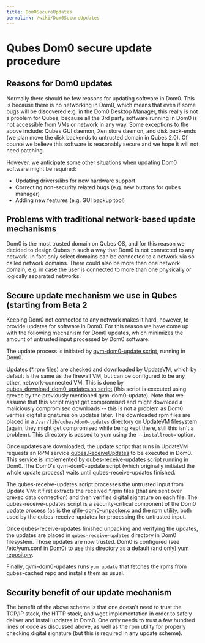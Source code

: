```yaml
---
title: Dom0SecureUpdates
permalink: /wiki/Dom0SecureUpdates
---
```


Qubes Dom0 secure update procedure
==================================

Reasons for Dom0 updates
------------------------

Normally there should be few reasons for updating software in Dom0. This is because there is no networking in Dom0, which means that even if some bugs will be discovered e.g. in the Dom0 Desktop Manager, this really is not a problem for Qubes, because all the 3rd party software running in Dom0 is not accessible from VMs or network in any way. Some exceptions to the above include: Qubes GUI daemon, Xen store daemon, and disk back-ends (we plan move the disk backends to untrusted domain in Qubes 2.0). Of course we believe this software is reasonably secure and we hope it will not need patching.

However, we anticipate some other situations when updating Dom0 software might be required:

-   Updating drivers/libs for new hardware support
-   Correcting non-security related bugs (e.g. new buttons for qubes manager)
-   Adding new features (e.g. GUI backup tool)

Problems with traditional network-based update mechanisms
---------------------------------------------------------

Dom0 is the most trusted domain on Qubes OS, and for this reason we decided to design Qubes in such a way that Dom0 is not connected to any network. In fact only select domains can be connected to a network via so called network domains. There could also be more than one network domain, e.g. in case the user is connected to more than one physically or logically separated networks.

Secure update mechanism we use in Qubes (starting from Beta 2
-------------------------------------------------------------

Keeping Dom0 not connected to any network makes it hard, however, to provide updates for software in Dom0. For this reason we have come up with the following mechanism for Dom0 updates, which minimizes the amount of untrusted input processed by Dom0 software:

The update process is initiated by [​qvm-dom0-update script](http://git.qubes-os.org/?p=joanna/core.git;a=blob;f=dom0/qvm-tools/qvm-dom0-update;h=d6ac222fdc3850a0f1269df27746c9ed6e84c8a9;hb=HEAD), running in Dom0.

Updates (\*.rpm files) are checked and downloaded by UpdateVM, which by default is the same as the firewall VM, but can be configured to be any other, network-connected VM. This is done by [​qubes\_download\_dom0\_updates.sh script](http://git.qubes-os.org/?p=joanna/core.git;a=blob;f=common/qubes_download_dom0_updates.sh;h=dfc46123e9c0904d019d3f05008bc3adca21921d;hb=HEAD) (this script is executed using qrexec by the previously mentioned qvm-dom0-update). Note that we assume that this script might get compromised and might download a maliciously compromised downloads -- this is not a problem as Dom0 verifies digital signatures on updates later. The downloaded rpm files are placed in a ```/var/lib/qubes/dom0-updates``` directory on UpdateVM filesystem (again, they might get compromised while being kept there, still this isn't a problem). This directory is passed to yum using the ```--installroot=``` option.

Once updates are downloaded, the update script that runs in UpdateVM requests an RPM service [​qubes.ReceiveUpdates](http://git.qubes-os.org/?p=joanna/core.git;a=blob;f=dom0/aux-tools/qubes.ReceiveUpdates;h=7134323902b37a0be41b98ef8dbde61a94b1d189;hb=HEAD) to be executed in Dom0. This service is implemented by [​qubes-receive-updates script](http://git.qubes-os.org/?p=joanna/core.git;a=blob;f=dom0/aux-tools/qubes-receive-updates;h=af386090b4a98de7f00736b60b9a1ca16f337822;hb=HEAD) running in Dom0. The Dom0's qvm-dom0-update script (which originally initiated the whole update process) waits until qubes-receive-updates finished.

The qubes-receive-updates script processes the untrusted input from Update VM: it first extracts the received \*.rpm files (that are sent over qrexec data connection) and then verifies digital signature on each file. The qubes-receive-updates script is a security-critical component of the Dom0 update process (as is the [​qfile-dom0-unpacker.c](http://git.qubes-os.org/?p=joanna/core.git;a=blob;f=dom0/aux-tools/qfile-dom0-unpacker.c;h=757a2c43ba9e6780e8173b0049b2678efa0fda84;hb=HEAD) and the rpm utility, both used by the qubes-receive-updates for processing the untrusted input.

Once qubes-receive-updates finished unpacking and verifying the updates, the updates are placed in ``qubes-receive-updates`` directory in Dom0 filesystem. Those updates are now trusted. Dom0 is configured (see /etc/yum.conf in Dom0) to use this directory as a default (and only) [​yum repository](http://git.qubes-os.org/?p=joanna/core.git;a=blob;f=dom0/qubes-cached.repo;h=963a7ba524d4d63296718161fe4bcd3cad1ff5e7;hb=HEAD).

Finally, qvm-dom0-updates runs ``yum update`` that fetches the rpms from qubes-cached repo and installs them as usual.

Security benefit of our update mechanism
----------------------------------------

The benefit of the above scheme is that one doesn't need to trust the TCP/IP stack, the HTTP stack, and wget implementation in order to safely deliver and install updates in Dom0. One only needs to trust a few hundred lines of code as discussed above, as well as the rpm utility for properly checking digital signature (but this is required in any update scheme).
